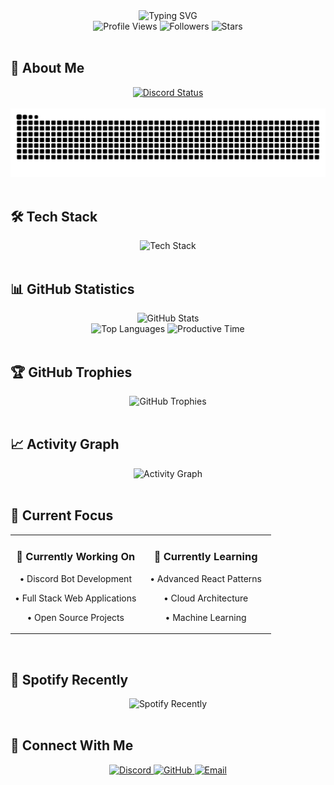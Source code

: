 <div align="center">
  <img src="https://readme-typing-svg.herokuapp.com?font=Fira+Code&size=30&duration=3000&pause=1000&color=00D9FF&center=true&vCenter=true&width=600&lines=Hi+there!+I'm+Beftli+%F0%9F%91%8B;Full+Stack+Developer;Discord+Bot+Developer;Always+learning+new+things" alt="Typing SVG" />
</div>

<div align="center">
  <img src="https://komarev.com/ghpvc/?username=beftlidev&color=blueviolet&style=flat-square&label=Profile+Views" alt="Profile Views" />
  <img src="https://img.shields.io/github/followers/beftlidev?label=Followers&style=flat-square&color=blue" alt="Followers" />
  <img src="https://img.shields.io/github/stars/beftlidev?label=Stars&style=flat-square&color=yellow" alt="Stars" />
</div>

<br>

## 🚀 About Me

<div align="center">
  <a href="https://discord.com/users/389071682649849868" target="_blank">
    <img src="https://lanyard-profile-readme.vercel.app/api/389071682649849868?theme=dark&bg=0d1117&animated=true&hideDiscrim=true&borderRadius=30px" alt="Discord Status" />
  </a>
</div>

<br>

<div align="center">
  <img src="https://github.com/beftlidev/beftlidev/blob/output/github-contribution-grid-snake-dark.svg" alt="Snake animation" />
</div>

<br>

## 🛠️ Tech Stack

<div align="center">
  <img src="https://skillicons.dev/icons?i=js,ts,nodejs,react,nextjs,vue,python,java,cpp,cs,html,css,sass,tailwind,bootstrap,mongodb,mysql,postgresql,redis,docker,git,github,vscode,figma,photoshop,discord,linux,windows" alt="Tech Stack" />
</div>

<br>

## 📊 GitHub Statistics

<div align="center">
  <img src="https://github-readme-stats.vercel.app/api?username=beftlidev&show_icons=true&theme=tokyonight&hide_border=true&bg_color=0d1117&title_color=00d9ff&icon_color=00d9ff&text_color=ffffff&count_private=true" width="48%" alt="GitHub Stats" />
</div>

<div align="center">
  <img src="https://github-readme-stats.vercel.app/api/top-langs/?username=beftlidev&layout=compact&theme=tokyonight&hide_border=true&bg_color=0d1117&title_color=00d9ff&text_color=ffffff&langs_count=8" width="48%" alt="Top Languages" />
  <img src="https://github-profile-summary-cards.vercel.app/api/cards/productive-time?username=beftlidev&theme=transparent" width="48%" alt="Productive Time" />
</div>

<br>

## 🏆 GitHub Trophies

<div align="center">
  <img src="https://github-profile-trophy.vercel.app/?username=beftlidev&theme=tokyonight&no-frame=true&no-bg=true&margin-w=4&row=2&column=4" alt="GitHub Trophies" />
</div>

<br>

## 📈 Activity Graph

<div align="center">
  <img src="https://github-readme-activity-graph.vercel.app/graph?username=beftlidev&theme=tokyo-night&bg_color=0d1117&color=00d9ff&line=00d9ff&point=ffffff&area=true&hide_border=true" alt="Activity Graph" />
</div>

<br>

## 🎯 Current Focus

<div align="center">
  <table>
    <tr>
      <td align="center" width="50%">
        <h3>🔭 Currently Working On</h3>
        <p>• Discord Bot Development</p>
        <p>• Full Stack Web Applications</p>
        <p>• Open Source Projects</p>
      </td>
      <td align="center" width="50%">
        <h3>🌱 Currently Learning</h3>
        <p>• Advanced React Patterns</p>
        <p>• Cloud Architecture</p>
        <p>• Machine Learning</p>
      </td>
    </tr>
  </table>
</div>

<br>

## 🎵 Spotify Recently

<div align="center">
  <img src="https://spotify-recently-played-readme.vercel.app/api?user=31igoimfylsoc2zb6ncd2thqt7qa&count=3" alt="Spotify Recently" />
</div>

<br>

## 🤝 Connect With Me

<div align="center">
  <a href="https://discord.com/users/389071682649849868" target="_blank">
    <img src="https://img.shields.io/badge/Discord-7289DA?style=for-the-badge&logo=discord&logoColor=white" alt="Discord" />
  </a>
  <a href="https://github.com/beftlidev" target="_blank">
    <img src="https://img.shields.io/badge/GitHub-100000?style=for-the-badge&logo=github&logoColor=white" alt="GitHub" />
  </a>
  <a href="mailto:beftlidev@gmail.com" target="_blank">
    <img src="https://img.shields.io/badge/Email-D14836?style=for-the-badge&logo=gmail&logoColor=white" alt="Email" />
  </a>
</div>

<br>
